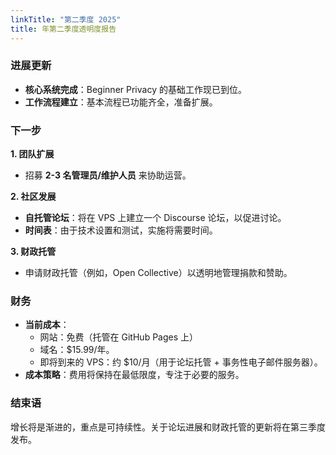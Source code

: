 ```yaml
---
linkTitle: "第二季度 2025"
title: 年第二季度透明度报告
---
```

### 进展更新
- **核心系统完成**：Beginner Privacy 的基础工作现已到位。  
- **工作流程建立**：基本流程已功能齐全，准备扩展。  

### 下一步  
**1. 团队扩展**  
- 招募 **2-3 名管理员/维护人员** 来协助运营。  

**2. 社区发展**  
- **自托管论坛**：将在 VPS 上建立一个 Discourse 论坛，以促进讨论。  
- **时间表**：由于技术设置和测试，实施将需要时间。  

**3. 财政托管**  
- 申请财政托管（例如，Open Collective）以透明地管理捐款和赞助。  

### 财务  
- **当前成本**：
  - 网站：免费（托管在 GitHub Pages 上）
  - 域名：$15.99/年。  
  - 即将到来的 VPS：约 $10/月（用于论坛托管 + 事务性电子邮件服务器）。  
- **成本策略**：费用将保持在最低限度，专注于必要的服务。  

### 结束语  
增长将是渐进的，重点是可持续性。关于论坛进展和财政托管的更新将在第三季度发布。  